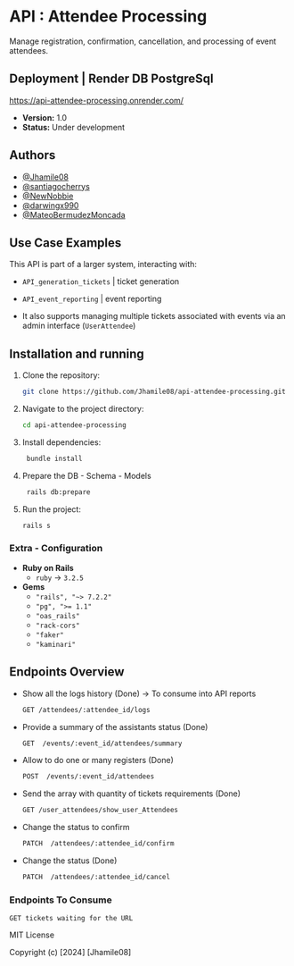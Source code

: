 # API : Attendee Processing

Manage registration, confirmation, cancellation, and processing of event attendees.
  
## Deployment  |  Render DB PostgreSql
https://api-attendee-processing.onrender.com/
- **Version:** 1.0  
- **Status:** Under development

## Authors 
- [@Jhamile08](https://github.com/Jhamile08)
- [@santiagocherrys](https://github.com/santiagocherrys)
- [@NewNobbie](https://github.com/NewNobbie)
- [@darwingx990](https://github.com/darwingx990)
- [@MateoBermudezMoncada](https://github.com/MateoBermudezMoncada)

## Use Case Examples
  This API is part of a larger system, interacting with:
  - `API_generation_tickets` | ticket generation
    
  - `API_event_reporting` | event reporting

  - It also supports managing multiple tickets associated with events via an admin interface (`UserAttendee`)

## Installation and running

1. Clone the repository:  
   ```bash
   git clone https://github.com/Jhamile08/api-attendee-processing.git
2. Navigate to the project directory:  
   ```bash
   cd api-attendee-processing
3. Install dependencies:
   ```bash
    bundle install
4. Prepare the DB - Schema - Models
   ```bash
    rails db:prepare
5. Run the project:
   ```bash
   rails s

### Extra - Configuration 
- **Ruby on Rails**
  - `ruby` -> `3.2.5`
- **Gems**  
  - `"rails", "~> 7.2.2"`
  - `"pg", ">= 1.1"`
  - `"oas_rails"`
  - `"rack-cors"`
  - `"faker"`
  - `"kaminari"`
    
## Endpoints Overview
- Show all the logs history (Done) -> To consume into API reports
    ```bash
    GET	/attendees/:attendee_id/logs
- Provide a summary of the assistants status (Done)
    ```bash
    GET  /events/:event_id/attendees/summary 
- Allow to do one or many registers (Done)
    ```bash
    POST  /events/:event_id/attendees 
- Send the array with quantity of tickets requirements   (Done)
    ```bash
    GET	/user_attendees/show_user_Attendees
- Change the status to confirm
    ```bash
    PATCH  /attendees/:attendee_id/confirm
- Change the status (Done) 
    ```bash
    PATCH  /attendees/:attendee_id/cancel


### Endpoints To Consume

    GET tickets waiting for the URL


MIT License

Copyright (c) [2024] [Jhamile08]

